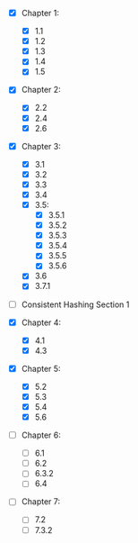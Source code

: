 - [x] Chapter 1:
	- [x] 1.1
	- [x] 1.2
	- [x] 1.3
	- [x] 1.4
	- [x] 1.5

- [x] Chapter 2:
	- [x] 2.2
	- [x] 2.4
	- [x] 2.6

- [x] Chapter 3:
	- [x] 3.1
	- [x] 3.2
	- [x] 3.3
	- [x] 3.4
	- [x] 3.5:
		- [x] 3.5.1
		- [x] 3.5.2
		- [x] 3.5.3
		- [x] 3.5.4
		- [x] 3.5.5
		- [x] 3.5.6
	- [x] 3.6
	- [x] 3.7.1

- [ ] Consistent Hashing Section 1

- [x] Chapter 4:
	- [x] 4.1
	- [x] 4.3

- [x] Chapter 5:	
	- [x] 5.2
	- [x] 5.3
	- [x] 5.4
	- [x] 5.6

- [ ] Chapter 6:
	- [ ] 6.1
	- [ ] 6.2
	- [ ] 6.3.2
	- [ ] 6.4

- [ ] Chapter 7:
	- [ ] 7.2
	- [ ] 7.3.2
